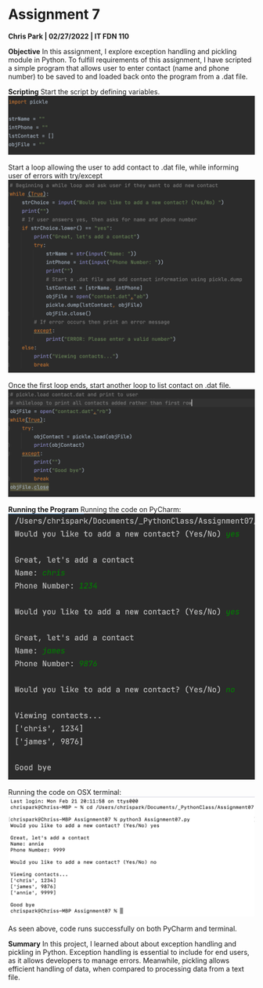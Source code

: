 # Assignment 7
**Chris Park | 02/27/2022 | IT FDN 110**    

**Objective**
In this assignment, I explore exception handling and pickling module in Python. To fulfill requirements of this assignment, I have scripted a simple program that allows user to enter contact (name and phone number) to be saved to and loaded back onto the program from a .dat file.   

**Scripting**
Start the script by defining variables. 
![Figure 1](https://github.com/chrisgpark/ITFDN110_07/blob/main/Screen%20Shot%202022-02-27%20at%209.46.28%20PM.png "Figure 1")

Start a loop allowing the user to add contact to .dat file, while informing user of errors with try/except
![Figure 2](https://github.com/chrisgpark/ITFDN110_07/blob/main/Screen%20Shot%202022-02-27%20at%209.46.36%20PM.png "Figure 2")

Once the first loop ends, start another loop to list contact on .dat file. 
![Figure 3](https://github.com/chrisgpark/ITFDN110_07/blob/main/Screen%20Shot%202022-02-27%20at%209.46.45%20PM.png "Figure 3")

**Running the Program**
Running the code on PyCharm:
![Figure 4](https://github.com/chrisgpark/ITFDN110_07/blob/main/Screen%20Shot%202022-02-27%20at%209.35.37%20PM.png "Figure 4")

Running the code on OSX terminal: 
![Figure 5](https://github.com/chrisgpark/ITFDN110_07/blob/main/Screen%20Shot%202022-02-27%20at%209.58.28%20PM.png "Figure 5")

As seen above, code runs successfully on both PyCharm and terminal.

**Summary**
In this project, I learned about about exception handling and pickling in Python. Exception handling is essential to include for end users, as it allows developers to manage errors. Meanwhile, pickling allows efficient handling of data, when compared to processing data from a text file.
